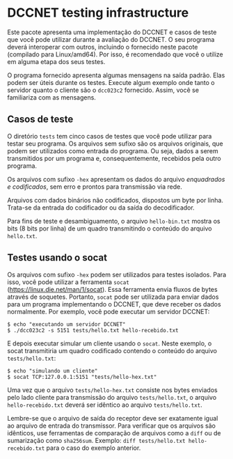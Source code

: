 # DCCNET testing infrastructure

Este pacote apresenta uma implementação do DCCNET e casos de teste
que você pode utilizar durante a avaliação do DCCNET.  O seu
programa deverá interoperar com outros, incluindo o fornecido neste
pacote (compilado para Linux/amd64).  Por isso, é recomendado que
você o utilize em alguma etapa dos seus testes.

O programa fornecido apresenta algumas mensagens na saída padrão.
Elas podem ser úteis durante os testes.  Execute algum exemplo onde
tanto o servidor quanto o cliente são o `dcc023c2` fornecido. Assim,
você se familiariza com as mensagens.

## Casos de teste

O diretório `tests` tem cinco casos de testes que você pode utilizar
para testar seu programa.  Os arquivos sem sufixo são os arquivos
originais, que podem ser utilizados como entrada do programa.  Ou
seja, dados a serem transmitidos por um programa e,
consequentemente, recebidos pela outro programa.

Os arquivos com sufixo `-hex` apresentam os dados do arquivo
*enquadrados e codificados*, sem erro e prontos para transmissão via
rede.

Arquivos com dados binários não codificados, dispostos um byte por
linha. Trata-se da entrada do codificador ou da saída do
decodificador.

Para fins de teste e desambiguamento, o arquivo `hello-bin.txt`
mostra os bits (8 bits por linha) de um quadro transmitindo
o conteúdo do arquivo `hello.txt`.

## Testes usando o socat

Os arquivos com sufixo `-hex` podem ser utilizados para testes
isolados.  Para isso, você pode utilizar a ferramenta `socat`
(https://linux.die.net/man/1/socat).  Essa ferramenta envia fluxos
de bytes através de soquetes.  Portanto, `socat` pode ser utilizada
para enviar dados para um programa implementando o DCCNET, que deve
receber os dados normalmente.  Por exemplo, você pode executar um
servidor DCCNET:

```{bash}
$ echo "executando um servidor DCCNET"
$ ./dcc023c2 -s 5151 tests/hello.txt hello-recebido.txt
```

E depois executar simular um cliente usando o `socat`.  Neste
exemplo, o socat transmitiria um quadro codificado contendo
o conteúdo do arquivo `tests/hello.txt`:

```{bash}
$ echo "simulando um cliente"
$ socat TCP:127.0.0.1:5151 "tests/hello-hex.txt"
```

Uma vez que o arquivo `tests/hello-hex.txt` consiste nos bytes
enviados pelo lado cliente para transmissão do arquivo
`tests/hello.txt`, o arquivo `hello-recebido.txt` deverá ser
idêntico ao arquivo `tests/hello.txt`.

Lembre-se que o arquivo de saída do receptor deve ser exatamente
igual ao arquivo de entrada do transmissor. Para verificar que os
arquivos são idênticos, use ferramentas de comparação de arquivos
como a `diff` ou de sumarização como `sha256sum`.  Exemplo: `diff
tests/hello.txt hello-recebido.txt` para o caso do exemplo anterior.

